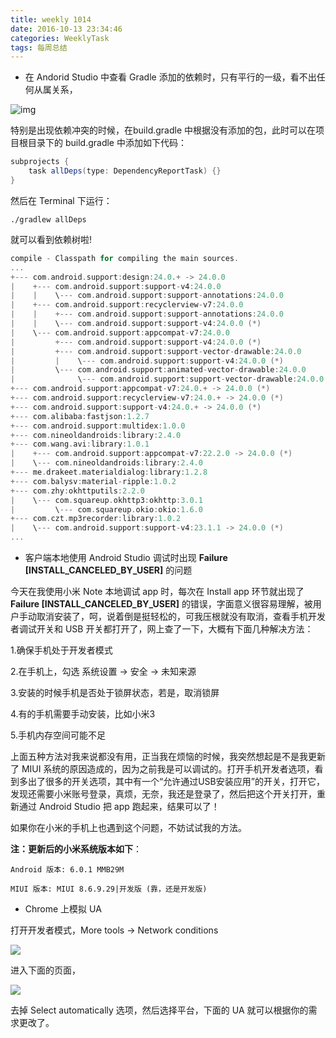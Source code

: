 ```yaml
---
title: weekly 1014
date: 2016-10-13 23:34:46
categories: WeeklyTask
tags: 每周总结
---
```

* 在 Andorid Studio 中查看 Gradle 添加的依赖时，只有平行的一级，看不出任何从属关系，

![img](http://alphayang.github.io/img/graldle_flat_dep_tree.png)

特别是出现依赖冲突的时候，在build.gradle 中根据没有添加的包，此时可以在项目根目录下的 build.gradle 中添加如下代码：
<!-- more -->

```groovy
subprojects {
    task allDeps(type: DependencyReportTask) {}
}
```

然后在 Terminal 下运行：

```shell
./gradlew allDeps
```

就可以看到依赖树啦!

```groovy
compile - Classpath for compiling the main sources.
...
+--- com.android.support:design:24.0.+ -> 24.0.0
|    +--- com.android.support:support-v4:24.0.0
|    |    \--- com.android.support:support-annotations:24.0.0
|    +--- com.android.support:recyclerview-v7:24.0.0
|    |    +--- com.android.support:support-annotations:24.0.0
|    |    \--- com.android.support:support-v4:24.0.0 (*)
|    \--- com.android.support:appcompat-v7:24.0.0
|         +--- com.android.support:support-v4:24.0.0 (*)
|         +--- com.android.support:support-vector-drawable:24.0.0
|         |    \--- com.android.support:support-v4:24.0.0 (*)
|         \--- com.android.support:animated-vector-drawable:24.0.0
|              \--- com.android.support:support-vector-drawable:24.0.0 (*)
+--- com.android.support:appcompat-v7:24.0.+ -> 24.0.0 (*)
+--- com.android.support:recyclerview-v7:24.0.+ -> 24.0.0 (*)
+--- com.android.support:support-v4:24.0.+ -> 24.0.0 (*)
+--- com.alibaba:fastjson:1.2.7
+--- com.android.support:multidex:1.0.0
+--- com.nineoldandroids:library:2.4.0
+--- com.wang.avi:library:1.0.1
|    +--- com.android.support:appcompat-v7:22.2.0 -> 24.0.0 (*)
|    \--- com.nineoldandroids:library:2.4.0
+--- me.drakeet.materialdialog:library:1.2.8
+--- com.balysv:material-ripple:1.0.2
+--- com.zhy:okhttputils:2.2.0
|    \--- com.squareup.okhttp3:okhttp:3.0.1
|         \--- com.squareup.okio:okio:1.6.0
+--- com.czt.mp3recorder:library:1.0.2
|    \--- com.android.support:support-v4:23.1.1 -> 24.0.0 (*)
...
```

* 客户端本地使用 Android Studio 调试时出现 **Failure [INSTALL_CANCELED_BY_USER]** 的问题

今天在我使用小米 Note 本地调试 app 时，每次在 Install app 环节就出现了 **Failure [INSTALL_CANCELED_BY_USER]** 的错误，字面意义很容易理解，被用户手动取消安装了，呵，说着倒是挺轻松的，可我压根就没有取消，查看手机开发者调试开关和 USB 开关都打开了，网上查了一下，大概有下面几种解决方法：

1.确保手机处于开发者模式

2.在手机上，勾选 系统设置 -> 安全 -> 未知来源

3.安装的时候手机是否处于锁屏状态，若是，取消锁屏

4.有的手机需要手动安装，比如小米3

5.手机内存空间可能不足

上面五种方法对我来说都没有用，正当我在烦恼的时候，我突然想起是不是我更新了 MIUI 系统的原因造成的，因为之前我是可以调试的。打开手机开发者选项，看到多出了很多的开关选项，其中有一个“允许通过USB安装应用”的开关，打开它，发现还需要小米账号登录，真烦，无奈，我还是登录了，然后把这个开关打开，重新通过 Android Studio 把 app 跑起来，结果可以了！

如果你在小米的手机上也遇到这个问题，不妨试试我的方法。

**注：更新后的小米系统版本如下**：

```
Android 版本: 6.0.1 MMB29M

MIUI 版本: MIUI 8.6.9.29|开发版 (靠，还是开发版)
```

* Chrome 上模拟 UA

打开开发者模式，More tools -> Network conditions

![](https://gw.alicdn.com/tps/TB1rfAfNFXXXXXrapXXXXXXXXXX-782-580.png)

进入下面的页面，

![](https://gw.alicdn.com/tps/TB1PQ.qNFXXXXbJXVXXXXXXXXXX-1156-618.png)

去掉 Select automatically 选项，然后选择平台，下面的 UA 就可以根据你的需求更改了。
